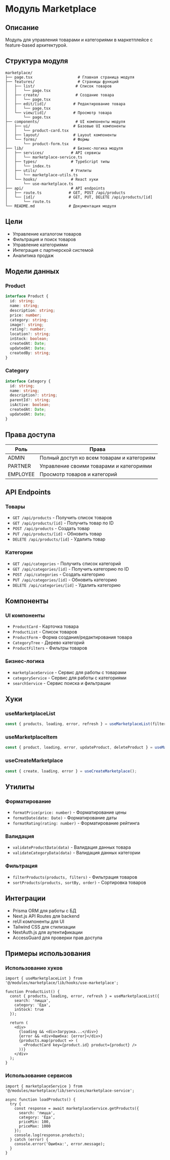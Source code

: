 # Модуль Marketplace

## Описание
Модуль для управления товарами и категориями в маркетплейсе с feature-based архитектурой.

## Структура модуля

```
marketplace/
├── page.tsx                    # Главная страница модуля
├── features/                   # Страницы функций
│   ├── list/                  # Список товаров
│   │   └── page.tsx
│   ├── create/                # Создание товара
│   │   └── page.tsx
│   ├── edit/[id]/            # Редактирование товара
│   │   └── page.tsx
│   └── view/[id]/            # Просмотр товара
│       └── page.tsx
├── components/                # UI компоненты модуля
│   ├── ui/                   # Базовые UI компоненты
│   │   └── product-card.tsx
│   ├── layout/               # Layout компоненты
│   └── forms/                # Формы
│       └── product-form.tsx
├── lib/                      # Бизнес-логика модуля
│   ├── services/            # API сервисы
│   │   └── marketplace-service.ts
│   ├── types/               # TypeScript типы
│   │   └── index.ts
│   ├── utils/               # Утилиты
│   │   └── marketplace-utils.ts
│   └── hooks/               # React хуки
│       └── use-marketplace.ts
├── api/                     # API endpoints
│   ├── route.ts            # GET, POST /api/products
│   └── [id]/               # GET, PUT, DELETE /api/products/[id]
│       └── route.ts
└── README.md               # Документация модуля
```

## Цели
- Управление каталогом товаров
- Фильтрация и поиск товаров
- Управление категориями
- Интеграция с партнерской системой
- Аналитика продаж

## Модели данных

### Product
```typescript
interface Product {
  id: string;
  name: string;
  description: string;
  price: number;
  category: string;
  image?: string;
  rating?: number;
  location?: string;
  inStock: boolean;
  createdAt: Date;
  updatedAt: Date;
  createdBy: string;
}
```

### Category
```typescript
interface Category {
  id: string;
  name: string;
  description?: string;
  parentId?: string;
  isActive: boolean;
  createdAt: Date;
  updatedAt: Date;
}
```

## Права доступа

| Роль | Права |
|------|-------|
| ADMIN | Полный доступ ко всем товарам и категориям |
| PARTNER | Управление своими товарами и категориями |
| EMPLOYEE | Просмотр товаров и категорий |

## API Endpoints

### Товары
- `GET /api/products` - Получить список товаров
- `GET /api/products/[id]` - Получить товар по ID
- `POST /api/products` - Создать товар
- `PUT /api/products/[id]` - Обновить товар
- `DELETE /api/products/[id]` - Удалить товар

### Категории
- `GET /api/categories` - Получить список категорий
- `GET /api/categories/[id]` - Получить категорию по ID
- `POST /api/categories` - Создать категорию
- `PUT /api/categories/[id]` - Обновить категорию
- `DELETE /api/categories/[id]` - Удалить категорию

## Компоненты

### UI компоненты
- `ProductCard` - Карточка товара
- `ProductList` - Список товаров
- `ProductForm` - Форма создания/редактирования товара
- `CategoryTree` - Дерево категорий
- `ProductFilters` - Фильтры товаров

### Бизнес-логика
- `marketplaceService` - Сервис для работы с товарами
- `categoryService` - Сервис для работы с категориями
- `searchService` - Сервис поиска и фильтрации

## Хуки

### useMarketplaceList
```typescript
const { products, loading, error, refresh } = useMarketplaceList(filters);
```

### useMarketplaceItem
```typescript
const { product, loading, error, updateProduct, deleteProduct } = useMarketplaceItem(id);
```

### useCreateMarketplace
```typescript
const { create, loading, error } = useCreateMarketplace();
```

## Утилиты

### Форматирование
- `formatPrice(price: number)` - Форматирование цены
- `formatDate(date: Date)` - Форматирование даты
- `formatRating(rating: number)` - Форматирование рейтинга

### Валидация
- `validateProductData(data)` - Валидация данных товара
- `validateCategoryData(data)` - Валидация данных категории

### Фильтрация
- `filterProducts(products, filters)` - Фильтрация товаров
- `sortProducts(products, sortBy, order)` - Сортировка товаров

## Интеграции
- Prisma ORM для работы с БД
- Next.js API Routes для backend
- reUI компоненты для UI
- Tailwind CSS для стилизации
- NextAuth.js для аутентификации
- AccessGuard для проверки прав доступа

## Примеры использования

### Использование хуков
```tsx
import { useMarketplaceList } from '@/modules/marketplace/lib/hooks/use-marketplace';

function ProductList() {
  const { products, loading, error, refresh } = useMarketplaceList({
    search: 'пицца',
    category: 'Еда',
    inStock: true
  });
  
  return (
    <div>
      {loading && <div>Загрузка...</div>}
      {error && <div>Ошибка: {error}</div>}
      {products.map(product => (
        <ProductCard key={product.id} product={product} />
      ))}
    </div>
  );
}
```

### Использование сервисов
```tsx
import { marketplaceService } from '@/modules/marketplace/lib/services/marketplace-service';

async function loadProducts() {
  try {
    const response = await marketplaceService.getProducts({
      search: 'пицца',
      category: 'Еда',
      priceMin: 100,
      priceMax: 1000
    });
    console.log(response.products);
  } catch (error) {
    console.error('Ошибка:', error.message);
  }
}
```